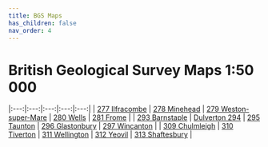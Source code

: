 ```yaml
---
title: BGS Maps
has_children: false
nav_order: 4
---
```


# British Geological Survey Maps 1:50 000

|:---:|:---:|:---:|:---:|:---:|
| [277 Ilfracombe](https://largeimages.bgs.ac.uk/iip/mapsportal.html?id=1001770) | [278 Minehead](https://largeimages.bgs.ac.uk/iip/mapsportal.html?id=1001771) | [279 Weston-super-Mare](https://largeimages.bgs.ac.uk/iip/mapsportal.html?id=1001772) | [280 Wells](https://largeimages.bgs.ac.uk/iip/mapsportal.html?id=1001773) | [281 Frome](https://largeimages.bgs.ac.uk/iip/mapsportal.html?id=1001774) |
| [293 Barnstaple](https://largeimages.bgs.ac.uk/iip/mapsportal.html?id=1001785) | [Dulverton 294](https://largeimages.bgs.ac.uk/iip/mapsportal.html?id=1001786) | [295 Taunton](https://largeimages.bgs.ac.uk/iip/mapsportal.html?id=1001787) | [296 Glastonbury](https://largeimages.bgs.ac.uk/iip/mapsportal.html?id=1001788) | [297 Wincanton](/uri "Wincanton") |
| [309 Chulmleigh](/uri "Chulmleigh") | [310 Tiverton](/uri "Tiverton") | [311 Wellington](https://largeimages.bgs.ac.uk/iip/mapsportal.html?id=1001801 "Wellington") | [312 Yeovil](https://largeimages.bgs.ac.uk/iip/mapsportal.html?id=1001802 "Yeovil") | [313 Shaftesbury](/uri "Shaftesbury") |
